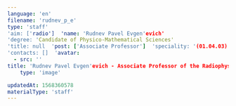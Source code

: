 ```yaml
---
language: 'en'
filename: 'rudnev_p_e'
type: 'staff'
'aim: ['radio']  'name: 'Rudnev Pavel Evgen'evich'
'degree: 'Candidate of Physico-Mathematical Sciences'
'title: null  'post: ['Associate Professor']  'speciality: '(01.04.03) Radiophysics'
'contacts: []  'avatar:
  - src: ''
title: 'Rudnev Pavel Evgen'evich - Associate Professor of the Radiophysics Department'
    type: 'image'

updatedAt: 1568360578
materialType: 'staff'
---
```


